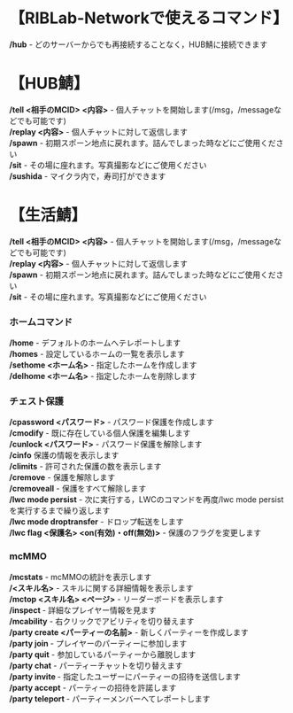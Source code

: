 

# 【RIBLab-Networkで使えるコマンド】
**/hub** - どのサーバーからでも再接続することなく，HUB鯖に接続できます
# 【HUB鯖】
**/tell <相手のMCID> <内容>** - 個人チャットを開始します(/msg，/messageなどでも可能です)
</br>
**/replay <内容>** - 個人チャットに対して返信します
</br>
**/spawn** - 初期スポーン地点に戻れます。詰んでしまった時などにご使用ください
</br>
**/sit** - その場に座れます。写真撮影などにご使用ください
</br>
**/sushida** - マイクラ内で，寿司打ができます

# 【生活鯖】
**/tell <相手のMCID> <内容>** - 個人チャットを開始します(/msg，/messageなどでも可能です)
</br>
**/replay <内容>** - 個人チャットに対して返信します
</br>
**/spawn** - 初期スポーン地点に戻れます。詰んでしまった時などにご使用ください
</br>
**/sit** - その場に座れます。写真撮影などにご使用ください
</br>
### ホームコマンド

**/home** - デフォルトのホームへテレポートします
</br>
**/homes** - 設定しているホームの一覧を表示します
</br>
**/sethome <ホーム名>** - 指定したホームを作成します
</br>
**/delhome <ホーム名>** - 指定したホームを削除します 
</br>
### チェスト保護
**/cpassword <パスワード>** - パスワード保護を作成します
</br>
**/cmodify** - 既に存在している個人保護を編集します
</br>
**/cunlock <パスワード>** - パスワード保護を解除します
</br>
**/cinfo** 保護の情報を表示します
</br>
**/climits** - 許可された保護の数を表示します
</br>
**/cremove** - 保護を解除します
</br>
**/cremoveall** - 保護をすべて解除します
</br>
**/lwc mode persist** - 次に実行する，LWCのコマンドを再度/lwc mode persistを実行するまで繰り返します
</br>
**/lwc mode droptransfer** - ドロップ転送をします
</br>
**/lwc flag <保護名> <on(有効)・off(無効)>** - 保護のフラグを変更します
</br>
### mcMMO
**/mcstats** - mcMMOの統計を表示します
</br>
**/<スキル名>** - スキルに関する詳細情報を表示します
</br>
**/mctop <スキル名> <ページ>** - リーダーボードを表示します
</br>
**/inspect <MCID>** - 詳細なプレイヤー情報を見ます
</br>
**/mcability** - 右クリックでアビリティを切り替えます
</br>
**/party create <パーティーの名前>** - 新しくパーティーを作成します
</br>
**/party join <MCID>** - プレイヤーのパーティーに参加します
</br>
**/party quit** - 参加しているパーティーから離脱します
</br>
**/party chat** - パーティーチャットを切り替えます
</br>
**/party invite <MCID>** - 指定したユーザーにパーティーの招待を送信します
</br>
**/party accept** - パーティーの招待を許諾します
</br>
**/party teleport <MCID>** - パーティーメンバーへてレポートします
